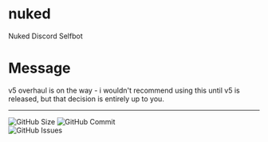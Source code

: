# nuked
Nuked Discord Selfbot

# Message
v5 overhaul is on the way - i wouldn't recommend using this until v5 is released, but that decision is entirely up to you. 

---

![GitHub Size](https://img.shields.io/github/repo-size/coital/nuked?style=flat-square)
![GitHub Commit](https://img.shields.io/github/last-commit/coital/nuked?style=flat-square)   
![GitHub Issues](https://img.shields.io/github/issues-closed/coital/nuked?style=flat-square)

